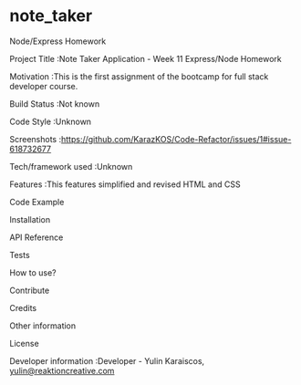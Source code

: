 # note_taker

Node/Express Homework

<!-- A little info about your project and/ or overview that explains what the project is about.  -->

Project Title
:Note Taker Application - Week 11 Express/Node Homework

<!-- A short description of the motivation behind the creation and maintenance of the project. This should explain why the project exists. -->

Motivation
:This is the first assignment of the bootcamp for full stack developer course.

<!-- Build status of continus integration i.e. travis, appveyor etc. Ex. -->

Build Status
:Not known

<!-- If you're using any code style like xo, standard etc. That will help others while contributing to your project. Ex. -->

Code Style
:Unknown

Screenshots
:https://github.com/KarazKOS/Code-Refactor/issues/1#issue-618732677

Tech/framework used
:Unknown

<!-- Ex. -

Built with

Electron -->

<!-- What makes your project stand out? -->

Features
:This features simplified and revised HTML and CSS

Code Example

<!-- Show what the library does as concisely as possible, developers should be able to figure out how your project solves their problem by looking at the code example. Make sure the API you are showing off is obvious, and that your code is short and concise. -->

Installation

<!-- Provide step by step series of examples and explanations about how to get a development env running. -->

API Reference

<!-- Depending on the size of the project, if it is small and simple enough the reference docs can be added to the README. For medium size to larger projects it is important to at least provide a link to where the API reference docs live. -->

Tests

<!-- Describe and show how to run the tests with code examples. -->

How to use?

<!-- If people like your project they’ll want to learn how they can use it. To do so include step by step guide to use your project. -->

Contribute

<!-- Let people know how they can contribute into your project. A contributing guideline will be a big plus. -->

Credits

<!-- Give proper credits. This could be a link to any repo which inspired you to build this project, any blogposts or links to people who contrbuted in this project. -->

Other information

<!-- Anything else that seems useful -->

License

<!-- A short snippet describing the license (MIT, Apache etc) -->

Developer information
:Developer - Yulin Karaiscos, yulin@reaktioncreative.com

<!-- name and email address -->
